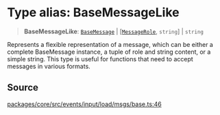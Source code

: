 # Type alias: BaseMessageLike

> **BaseMessageLike**: [`BaseMessage`](../classes/BaseMessage.md) \| [[`MessageRole`](MessageRole.md), `string`] \| `string`

Represents a flexible representation of a message, which can be either a complete BaseMessage instance, a tuple of role and string content,
or a simple string. This type is useful for functions that need to accept messages in various formats.

## Source

[packages/core/src/events/input/load/msgs/base.ts:46](https://github.com/VictorS67/encre/blob/c09849eb59af073bf23be826a912f2ba4f635f93/packages/core/src/events/input/load/msgs/base.ts#L46)
